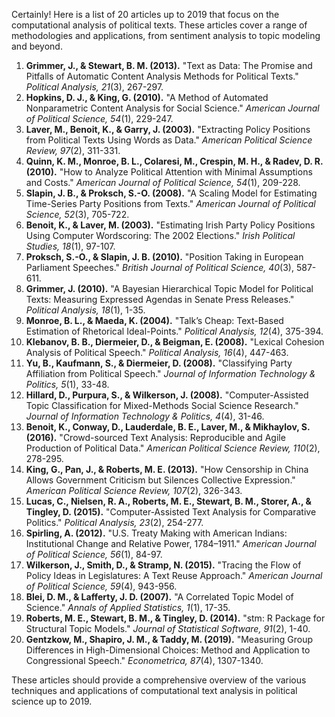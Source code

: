 Certainly! Here is a list of 20 articles up to 2019 that focus on the computational analysis of political texts. These articles cover a range of methodologies and applications, from sentiment analysis to topic modeling and beyond.

1. **Grimmer, J., & Stewart, B. M. (2013).** "Text as Data: The Promise and Pitfalls of Automatic Content Analysis Methods for Political Texts." *Political Analysis, 21*(3), 267-297.
2. **Hopkins, D. J., & King, G. (2010).** "A Method of Automated Nonparametric Content Analysis for Social Science." *American Journal of Political Science, 54*(1), 229-247.
3. **Laver, M., Benoit, K., & Garry, J. (2003).** "Extracting Policy Positions from Political Texts Using Words as Data." *American Political Science Review, 97*(2), 311-331.
4. **Quinn, K. M., Monroe, B. L., Colaresi, M., Crespin, M. H., & Radev, D. R. (2010).** "How to Analyze Political Attention with Minimal Assumptions and Costs." *American Journal of Political Science, 54*(1), 209-228.
5. **Slapin, J. B., & Proksch, S.-O. (2008).** "A Scaling Model for Estimating Time-Series Party Positions from Texts." *American Journal of Political Science, 52*(3), 705-722.
6. **Benoit, K., & Laver, M. (2003).** "Estimating Irish Party Policy Positions Using Computer Wordscoring: The 2002 Elections." *Irish Political Studies, 18*(1), 97-107.
7. **Proksch, S.-O., & Slapin, J. B. (2010).** "Position Taking in European Parliament Speeches." *British Journal of Political Science, 40*(3), 587-611.
8. **Grimmer, J. (2010).** "A Bayesian Hierarchical Topic Model for Political Texts: Measuring Expressed Agendas in Senate Press Releases." *Political Analysis, 18*(1), 1-35.
9. **Monroe, B. L., & Maeda, K. (2004).** "Talk’s Cheap: Text-Based Estimation of Rhetorical Ideal-Points." *Political Analysis, 12*(4), 375-394.
10. **Klebanov, B. B., Diermeier, D., & Beigman, E. (2008).** "Lexical Cohesion Analysis of Political Speech." *Political Analysis, 16*(4), 447-463.
11. **Yu, B., Kaufmann, S., & Diermeier, D. (2008).** "Classifying Party Affiliation from Political Speech." *Journal of Information Technology & Politics, 5*(1), 33-48.
12. **Hillard, D., Purpura, S., & Wilkerson, J. (2008).** "Computer-Assisted Topic Classification for Mixed-Methods Social Science Research." *Journal of Information Technology & Politics, 4*(4), 31-46.
13. **Benoit, K., Conway, D., Lauderdale, B. E., Laver, M., & Mikhaylov, S. (2016).** "Crowd-sourced Text Analysis: Reproducible and Agile Production of Political Data." *American Political Science Review, 110*(2), 278-295.
14. **King, G., Pan, J., & Roberts, M. E. (2013).** "How Censorship in China Allows Government Criticism but Silences Collective Expression." *American Political Science Review, 107*(2), 326-343.
15. **Lucas, C., Nielsen, R. A., Roberts, M. E., Stewart, B. M., Storer, A., & Tingley, D. (2015).** "Computer-Assisted Text Analysis for Comparative Politics." *Political Analysis, 23*(2), 254-277.
16. **Spirling, A. (2012).** "U.S. Treaty Making with American Indians: Institutional Change and Relative Power, 1784–1911." *American Journal of Political Science, 56*(1), 84-97.
17. **Wilkerson, J., Smith, D., & Stramp, N. (2015).** "Tracing the Flow of Policy Ideas in Legislatures: A Text Reuse Approach." *American Journal of Political Science, 59*(4), 943-956.
18. **Blei, D. M., & Lafferty, J. D. (2007).** "A Correlated Topic Model of Science." *Annals of Applied Statistics, 1*(1), 17-35.
19. **Roberts, M. E., Stewart, B. M., & Tingley, D. (2014).** "stm: R Package for Structural Topic Models." *Journal of Statistical Software, 91*(2), 1-40.
20. **Gentzkow, M., Shapiro, J. M., & Taddy, M. (2019).** "Measuring Group Differences in High-Dimensional Choices: Method and Application to Congressional Speech." *Econometrica, 87*(4), 1307-1340.

These articles should provide a comprehensive overview of the various techniques and applications of computational text analysis in political science up to 2019.